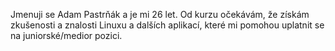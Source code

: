Jmenuji se Adam Pastrňák a je mi 26 let.
Od kurzu očekávám, že získám zkušenosti a znalosti Linuxu a dalších aplikací, které mi pomohou uplatnit se na juniorské/medior pozici.